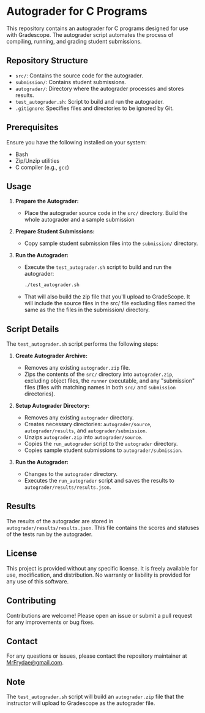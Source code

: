 # Autograder for C Programs

This repository contains an autograder for C programs designed for use with Gradescope. The autograder script automates the process of compiling, running, and grading student submissions.

## Repository Structure

- `src/`: Contains the source code for the autograder.
- `submission/`: Contains student submissions.
- `autograder/`: Directory where the autograder processes and stores results.
- `test_autograder.sh`: Script to build and run the autograder.
- `.gitignore`: Specifies files and directories to be ignored by Git.

## Prerequisites

Ensure you have the following installed on your system:
- Bash
- Zip/Unzip utilities
- C compiler (e.g., `gcc`)

## Usage

1. **Prepare the Autograder:**
    - Place the autograder source code in the `src/` directory.  Build the whole autograder and a sample submission

2. **Prepare Student Submissions:**
    - Copy sample student submission  files into the `submission/` directory.

3. **Run the Autograder:**
    - Execute the `test_autograder.sh` script to build and run the autograder:
      ```sh
      ./test_autograder.sh
      ```
    - That will also build the zip file that you'll upload to GradeScope.  It will include the source files in the src/ file excluding files named the same as the the files in the submission/ directory.

## Script Details

The `test_autograder.sh` script performs the following steps:

1. **Create Autograder Archive:**
    - Removes any existing `autograder.zip` file.
    - Zips the contents of the `src/` directory into `autograder.zip`, excluding object files, the `runner` executable, and any "submission" files (files with matching names in both `src/` and `submission` directories).

2. **Setup Autograder Directory:**
    - Removes any existing `autograder` directory.
    - Creates necessary directories: `autograder/source`, `autograder/results`, and `autograder/submission`.
    - Unzips `autograder.zip` into `autograder/source`.
    - Copies the `run_autograder` script to the `autograder` directory.
    - Copies sample student submissions to `autograder/submission`.

3. **Run the Autograder:**
    - Changes to the `autograder` directory.
    - Executes the `run_autograder` script and saves the results to `autograder/results/results.json`.

## Results

The results of the autograder are stored in `autograder/results/results.json`. This file contains the scores and statuses of the tests run by the autograder.

## License

This project is provided without any specific license. It is freely available for use, modification, and distribution. No warranty or liability is provided for any use of this software.

## Contributing

Contributions are welcome! Please open an issue or submit a pull request for any improvements or bug fixes.

## Contact

For any questions or issues, please contact the repository maintainer at [MrFrydae@gmail.com](mailto:MrFrydae@gmail.com).

## Note

The `test_autograder.sh` script will build an `autograder.zip` file that the instructor will upload to Gradescope as the autograder file.
